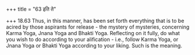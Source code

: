+++
title = "63 इति ते"

+++
18.63 Thus, in this manner, has been set forth everything that is to be acired by those aspirants for release - the mystery of mysteries,
concerning Karma Yoga, Jnana Yoga and Bhakti Yoga. Reflecting on it fully, do what you wish to do according to your alification - i.e.,
follow Karma Yoga, or Jnana Yoga or Bhakti Yoga according to your liking. Such is the meaning.
